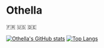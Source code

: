 # Othella

🇫🇷 :us: :de:

[![Othella's GitHub stats](https://github-readme-stats-othella-private.vercel.app/api?username=othella&hide=stars,issues&show=&show_icons=true&theme=codeSTACKr)](https://github.com/anuraghazra/github-readme-stats)
[![Top Langs](https://github-readme-stats-othella-private.vercel.app/api/top-langs/?username=othella&layout=compact&&size_weight=0.5&count_weight=0.5&theme=codeSTACKr)](https://github.com/anuraghazra/github-readme-stats)
